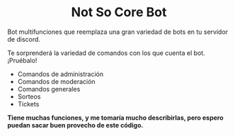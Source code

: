 <h1 align="center">Not So Core Bot</h1>
 Bot multifunciones que reemplaza una gran variedad de bots en tu servidor de discord.

 Te sorprenderá la variedad de comandos con los que cuenta el bot. ¡Pruébalo!
 
 - Comandos de administración
 - Comandos de moderación
 - Comandos generales
 - Sorteos
 - Tickets
 
**Tiene muchas funciones, y me tomaría mucho describirlas, pero espero puedan sacar buen provecho de este código.**
